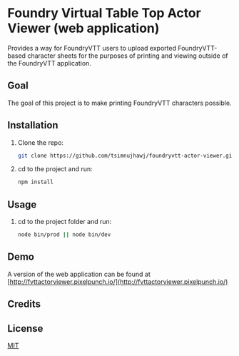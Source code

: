 # Foundry Virtual Table Top Actor Viewer (web application)

Provides a way for FoundryVTT users to upload exported FoundryVTT-based character sheets for the purposes of printing and viewing outside of the FoundryVTT application.

## Goal

The goal of this project is to make printing FoundryVTT characters possible.

## Installation

1. Clone the repo:

    ```sh
    git clone https://github.com/tsimnujhawj/foundryvtt-actor-viewer.git
    ```

2. cd to the project and run:

    ```sh
    npm install
    ```

## Usage

1. cd to the project folder and run:
    ```sh
    node bin/prod || node bin/dev
    ```
    
## Demo

A version of the web application can be found at [http://fvttactorviewer.pixelpunch.io/](http://fvttactorviewer.pixelpunch.io/)

## Credits


## License

[MIT](LICENSE.txt)
